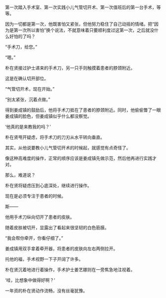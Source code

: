 第一次踏入手术室、第一次实践小儿气管切开术、第一次值班后的第一台手术，等等。

因为一切都是第一次，他既害怕又紧张，但他努力稳住了自己动摇的情绪。把“因为是第一次所以害怕”换个说法，不就意味着只要顺利度过这第一次，之后就没什么好怕的了吗？

“手术刀，给您。”

“嗯。”

朴在贤接过护士递来的手术刀，另一只手则触摸着患者的脖颈附近。

这是在确认切开部位。

“气管切开术，现在开始。”

“别太紧张，沉着点做。”

得到姜成镇的鼓励后，他将手术刀抵在了患者的脖颈附近。同时，他偷偷瞥了一眼姜成镇的脸色，但姜成镇似乎什么都没察觉。

‘他真的是来教我的吗？’

朴在贤甩开疑虑，将手术刀的刀刃从水平转向垂直。

其实，从他说要教小儿气管切开术的时候起，就感觉有点奇怪了。

像这种高难度的操作，正常的顺序应该是姜成镇先做示范，然后他再进行实践才对。

那么，难道说？

朴在贤将疑虑压到心底深处，继续进行操作。

现在是必须专注于患者的时候。

斯——

他用手术刀纵向切开了患者的皮肤。

随着皮肤被切开，显露出了看起来很坚韧的白色筋膜。

“我会帮你牵开，你看仔细了。”

姜成镇用双手拿着牵开器，将患者的皮肤向左右两侧拉开。

托他的福，手术视野一下子开阔了许多。

朴在贤沉着地进行着操作，手术护士姜艺娜则在一旁焦急地注视着。

‘哇，比想象中做得好啊？’

一年资的朴在贤动作流畅，没有丝毫犹豫。